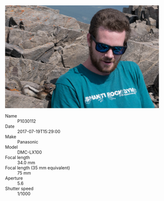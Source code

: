 [![P1030112](/photos/hd/P1030112.jpg)](/photos/full/P1030112.jpg?raw=true)

<dl>
  <dt>Name</dt>
  <dd>P1030112</dd>
  <dt>Date</dt>
  <dd>2017-07-19T15:29:00</dd>
  <dt>Make</dt>
  <dd>Panasonic</dd>
  <dt>Model</dt>
  <dd>DMC-LX100</dd>
  <dt>Focal length</dt>
  <dd>34.0 mm</dd>
  <dt>Focal length (35 mm equivalent)</dt>
  <dd>75 mm</dd>
  <dt>Aperture</dt>
  <dd>5.6</dd>
  <dt>Shutter speed</dt>
  <dd>1/1000</dd>
</dl>
